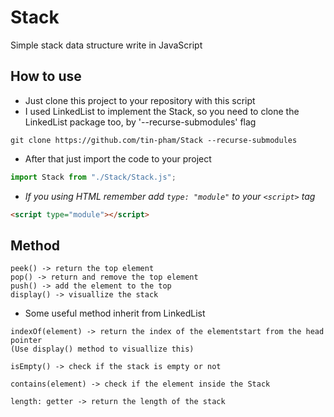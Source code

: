 # Stack

Simple stack data structure write in JavaScript

## How to use

-   Just clone this project to your repository with this script
-   I used LinkedList to implement the Stack, so you need to clone the LinkedList package too, by '--recurse-submodules' flag

```shell
git clone https://github.com/tin-pham/Stack --recurse-submodules
```

-   After that just import the code to your project

```javascript
import Stack from "./Stack/Stack.js";
```

-   _If you using HTML remember add `type: "module"` to your `<script>` tag_

```html
<script type="module"></script>
```

## Method
```
peek() -> return the top element
pop() -> return and remove the top element
push() -> add the element to the top
display() -> visuallize the stack

```
* Some useful method inherit from LinkedList
```
indexOf(element) -> return the index of the elementstart from the head pointer
(Use display() method to visuallize this)

isEmpty() -> check if the stack is empty or not

contains(element) -> check if the element inside the Stack

length: getter -> return the length of the stack
```
